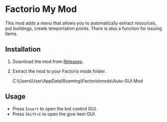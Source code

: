 # Factorio My Mod

This mod adds a menu that allows you to automatically extract resources, put buildings, create teleportation points. There is also a function for issuing items.

## Installation

1. Download the mod from [Releases](https://Est1/Factorio-Auto-GUI-Mod/releases).
2. Extract the mod to your Factorio mods folder.
   
   C:\Users\User\AppData\Roaming\Factorio\mods\Auto-GUI Mod


## Usage

- Press `Insert` to open the bot control GUI.
- Press `Shift+I` to open the give item GUI.
